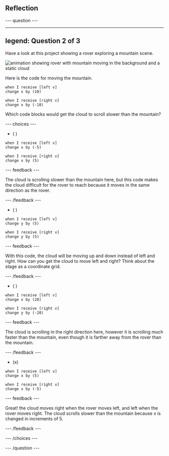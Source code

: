 ## Reflection


--- question ---

---
legend: Question 2 of 3
---

Have a look at this project showing a rover exploring a mountain scene.

![animation showing rover with mountain moving in the background and a static cloud](images/mountain-animation.gif)

Here is the code for moving the mountain.

```blocks3
when I receive [left v]
change x by (10)

when I receive [right v]
change x by (-10)
```

Which code blocks would get the cloud to scroll slower than the mountain?

--- choices ---

- ( )

```blocks3
when I receive [left v]
change x by (-5)

when I receive [right v]
change x by (5)
```

  --- feedback ---

The cloud is scrolling slower than the mountain here, but this code makes the cloud difficult for the rover to reach because it moves in the same direction as the rover.

  --- /feedback ---

- ( )

```blocks3
when I receive [left v]
change y by (5)

when I receive [right v]
change y by (5)

```

  --- feedback ---

  With this code, the cloud will be moving up and down instead of left and right. How can you get the cloud to move left and right? Think about the stage as a coordinate grid.

  --- /feedback ---

- ( )

```blocks3
when I receive [left v]
change x by (20)

when I receive [right v]
change y by (-20)
```

  --- feedback ---

  The cloud is scrolling in the right direction here, however it is scrolling much faster than the mountain, even though it is farther away from the rover than the mountain.

  --- /feedback ---

- (x)

```blocks3
when I receive [left v]
change x by (5)

when I receive [right v]
change x by (-5)
```

  --- feedback ---

Great! the cloud moves right when the rover moves left, and left when the rover moves right.  The cloud scrolls slower than the mountain because x is changed in increments of 5.

  --- /feedback ---

--- /choices ---

--- /question ---
